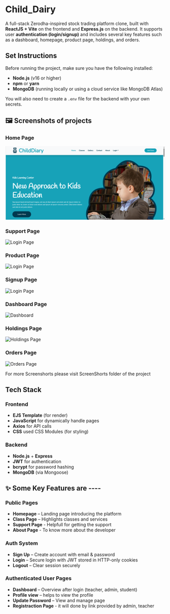 # Child_Dairy
A full-stack Zerodha-inspired stock trading platform clone, built with **ReactJS + Vite** on the frontend and **Express.js** on the backend. It supports user **authentication (login/signup)** and includes several key features such as a dashboard, homepage, product page, holdings, and orders.

## Set Instructions

Before running the project, make sure you have the following installed:

- **Node.js** (v16 or higher)
- **npm** or **yarn**
- **MongoDB** (running locally or using a cloud service like MongoDB Atlas)

You will also need to create a `.env` file for the backend with your own secrets.

## 🖼️ Screenshots of projects

### Home Page  
![Login Page](ScreenShorts/homePage.png)

### Support Page  
![Login Page](ScreenShorts/supportPage.png)

### Product Page  
![Login Page](ScreenShorts/productPage.png)

### Signup Page  
![Login Page](ScreenShorts/signupPage.png)

### Dashboard Page
![Dashboard](ScreenShorts/dashboard.png)

### Holdings Page  
![Holdings Page](ScreenShorts/holdingPage.png)

### Orders Page  
![Orders Page](ScreenShorts/orderPage.png)

For more Screenshorts please visit ScreenShorts folder of the project

## Tech Stack

### Frontend 
- **EJS Template** (for render)
- **JavaScript** for dynamically handle pages
- **Axios** for API calls
- **CSS** used CSS Modules (for styling)

### Backend 
- **Node.js** + **Express**
- **JWT** for authentication
- **bcrypt** for password hashing
- **MongoDB** (via Mongoose)

## ✨ Some Key Features are ----

### Public Pages
- **Homepage** – Landing page introducing the platform
- **Class Page** – Highlights classes and services
- **Support Page** - Helpfull for getting the support
- **About Page** - To know more about the developer

### Auth System
- **Sign Up** – Create account with email & password
- **Login** – Secure login with JWT stored in HTTP-only cookies
- **Logout** – Clear session securely

### Authenticated User Pages
- **Dashboard** – Overview after login (teacher, admin, student)
- **Profile view** – helps to view the profile 
- **Update Password** – View and manage page
- **Registraction Page** - it will done by link provided by admin, teacher


